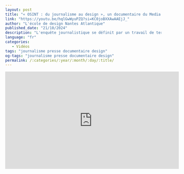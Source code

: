 ```yaml
---
layout: post
title: "« OSINT : du journalisme au design », un documentaire du Media Design Lab"
link: "https://youtu.be/hqlGwWyuPZQ?si=KC0joBXXAwAAEjJ_"
author: "L'école de design Nantes Atlantique"
published_date: "21/10/2024"
description: "L'enquête journalistique se définit par un travail de terrain et une récolte d'information en situation. L'introduction des technologies numériques ces dernières décennies a amené une évolution des méthodes liées à l'investigation. Ainsi, de nombreux journalistes à travers le monde développent depuis les années 2000 une pratique appelée OSINT pour « Open Source INTelligence » qui permet désormais de documenter le réel autrement. Le design joue aujourd'hui un rôle central dans la mise en œuvre de ces nouvelles pratiques d'enquête."
language: "fr"
categories: 
   - Vidéos
tags: "journalisme presse documentaire design"
og-tags: "journalisme presse documentaire design"
permalink: /:categories/:year/:month/:day/:title/
---
```


<iframe width="560" height="315" src="https://www.youtube.com/embed/hqlGwWyuPZQ?si=qjGiJuRlJ3pfngDl" title="YouTube video player" frameborder="0" allow="accelerometer; autoplay; clipboard-write; encrypted-media; gyroscope; picture-in-picture; web-share" referrerpolicy="strict-origin-when-cross-origin" allowfullscreen></iframe>